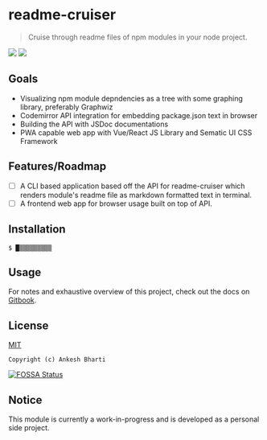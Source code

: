 # readme-cruiser

> Cruise through readme files of npm modules in your node project.

![](https://img.shields.io/github/commit-activity/m/shermix/readme-cruiser?style=plastic)
![](https://img.shields.io/github/last-commit/shermix/readme-cruiser)


## Goals

- Visualizing npm module depndencies as a tree with some graphing library, preferably Graphwiz
- Codemirror API integration for embedding package.json text in browser
- Building the API with JSDoc documentations
- PWA capable web app with Vue/React JS Library and Sematic UI CSS Framework


## Features/Roadmap

- [ ] A CLI based application based off the API for readme-cruiser which renders module's readme file as markdown formatted text in terminal.
- [ ] A frontend web app for browser usage built on top of API.

## Installation

```
$ █▒▒▒▒▒▒▒▒▒
```

## Usage

For notes and exhaustive overview of this project, check out the docs on
[Gitbook]().

## License

[MIT](LICENSE)

`Copyright (c) Ankesh Bharti`

[![FOSSA Status](https://app.fossa.com/api/projects/git%2Bgithub.com%2Fshermix%2Freadme-cruiser.svg?type=shield)](https://app.fossa.com/projects/git%2Bgithub.com%2Fshermix%2Freadme-cruiser?ref=badge_shield)

## Notice

This module is currently a work-in-progress and is developed as a personal side project.

